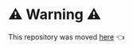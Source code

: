 # :warning: Warning :warning: 
This repository was moved [here](https://github.com/IkerZamora/ardupilot_sitl_gazebo_plugin/tree/rover) :point_left:
